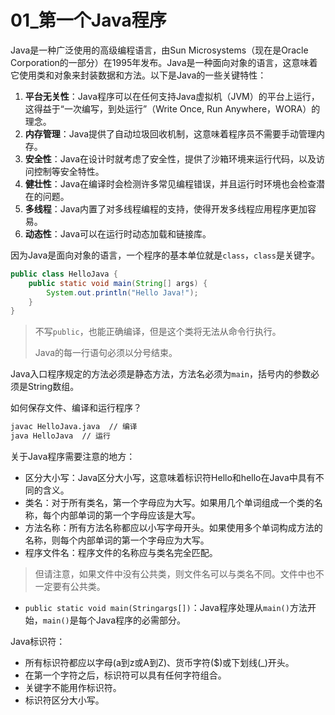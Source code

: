 # 01_第一个Java程序

Java是一种广泛使用的高级编程语言，由Sun Microsystems（现在是Oracle Corporation的一部分）在1995年发布。Java是一种面向对象的语言，这意味着它使用类和对象来封装数据和方法。以下是Java的一些关键特性：

1. **平台无关性**：Java程序可以在任何支持Java虚拟机（JVM）的平台上运行，这得益于“一次编写，到处运行”（Write Once, Run Anywhere，WORA）的理念。
2. **内存管理**：Java提供了自动垃圾回收机制，这意味着程序员不需要手动管理内存。
3. **安全性**：Java在设计时就考虑了安全性，提供了沙箱环境来运行代码，以及访问控制等安全特性。
4. **健壮性**：Java在编译时会检测许多常见编程错误，并且运行时环境也会检查潜在的问题。
5. **多线程**：Java内置了对多线程编程的支持，使得开发多线程应用程序更加容易。
6. **动态性**：Java可以在运行时动态加载和链接库。

因为Java是面向对象的语言，一个程序的基本单位就是`class`，`class`是关键字。

```java
public class HelloJava {
    public static void main(String[] args) {
        System.out.println("Hello Java!");
    }
}
```

> 不写`public`，也能正确编译，但是这个类将无法从命令行执行。
>
> Java的每一行语句必须以分号结束。

Java入口程序规定的方法必须是静态方法，方法名必须为`main`，括号内的参数必须是String数组。

如何保存文件、编译和运行程序？

```bash
javac HelloJava.java  // 编译
java HelloJava  // 运行
```

关于Java程序需要注意的地方：

- 区分大小写：Java区分大小写，这意味着标识符Hello和hello在Java中具有不同的含义。
- 类名：对于所有类名，第一个字母应为大写。如果用几个单词组成一个类的名称，每个内部单词的第一个字母应该是大写。
- 方法名称：所有方法名称都应以小写字母开头。如果使用多个单词构成方法的名称，则每个内部单词的第一个字母应为大写。
- 程序文件名：程序文件的名称应与类名完全匹配。

> 但请注意，如果文件中没有公共类，则文件名可以与类名不同。文件中也不一定要有公共类。

- `public static void main(Stringargs[])`：Java程序处理从`main()`方法开始，`main()`是每个Java程序的必需部分。

Java标识符：

- 所有标识符都应以字母(a到z或A到Z)、货币字符($)或下划线(_)开头。
- 在第一个字符之后，标识符可以具有任何字符组合。
- 关键字不能用作标识符。
- 标识符区分大小写。